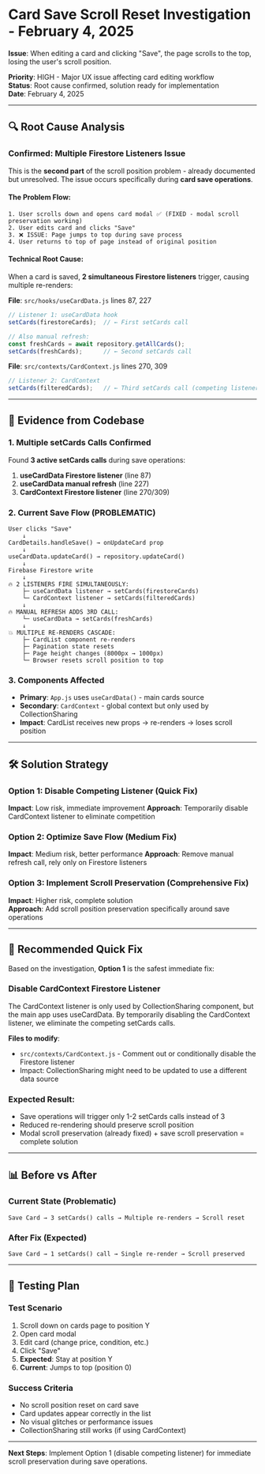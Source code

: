 # Card Save Scroll Reset Investigation - February 4, 2025

**Issue**: When editing a card and clicking "Save", the page scrolls to the top, losing the user's scroll position.

**Priority**: HIGH - Major UX issue affecting card editing workflow  
**Status**: Root cause confirmed, solution ready for implementation  
**Date**: February 4, 2025

---

## 🔍 **Root Cause Analysis**

### **Confirmed: Multiple Firestore Listeners Issue**

This is the **second part** of the scroll position problem - already documented but unresolved. The issue occurs specifically during **card save operations**.

#### **The Problem Flow:**
```
1. User scrolls down and opens card modal ✅ (FIXED - modal scroll preservation working)
2. User edits card and clicks "Save" 
3. ❌ ISSUE: Page jumps to top during save process
4. User returns to top of page instead of original position
```

#### **Technical Root Cause:**
When a card is saved, **2 simultaneous Firestore listeners** trigger, causing multiple re-renders:

**File**: `src/hooks/useCardData.js` lines 87, 227
```javascript
// Listener 1: useCardData hook
setCards(firestoreCards);  // ← First setCards call

// Also manual refresh:
const freshCards = await repository.getAllCards();
setCards(freshCards);      // ← Second setCards call
```

**File**: `src/contexts/CardContext.js` lines 270, 309
```javascript
// Listener 2: CardContext 
setCards(filteredCards);   // ← Third setCards call (competing listener)
```

---

## 🎯 **Evidence from Codebase**

### **1. Multiple setCards Calls Confirmed**
Found **3 active setCards calls** during save operations:

1. **useCardData Firestore listener** (line 87)
2. **useCardData manual refresh** (line 227) 
3. **CardContext Firestore listener** (line 270/309)

### **2. Current Save Flow (PROBLEMATIC)**
```
User clicks "Save"
    ↓
CardDetails.handleSave() → onUpdateCard prop
    ↓  
useCardData.updateCard() → repository.updateCard()
    ↓
Firebase Firestore write
    ↓
🔥 2 LISTENERS FIRE SIMULTANEOUSLY:
    ├─ useCardData listener → setCards(firestoreCards)
    └─ CardContext listener → setCards(filteredCards)
    ↓
🔥 MANUAL REFRESH ADDS 3RD CALL:
    └─ useCardData → setCards(freshCards)
    ↓
💥 MULTIPLE RE-RENDERS CASCADE:
    ├─ CardList component re-renders
    ├─ Pagination state resets
    ├─ Page height changes (8000px → 1000px)
    └─ Browser resets scroll position to top
```

### **3. Components Affected**
- **Primary**: `App.js` uses `useCardData()` - main cards source
- **Secondary**: `CardContext` - global context but only used by CollectionSharing
- **Impact**: CardList receives new props → re-renders → loses scroll position

---

## 🛠 **Solution Strategy**

### **Option 1: Disable Competing Listener (Quick Fix)**
**Impact**: Low risk, immediate improvement
**Approach**: Temporarily disable CardContext listener to eliminate competition

### **Option 2: Optimize Save Flow (Medium Fix)**  
**Impact**: Medium risk, better performance
**Approach**: Remove manual refresh call, rely only on Firestore listeners

### **Option 3: Implement Scroll Preservation (Comprehensive Fix)**
**Impact**: Higher risk, complete solution  
**Approach**: Add scroll position preservation specifically around save operations

---

## 🎯 **Recommended Quick Fix**

Based on the investigation, **Option 1** is the safest immediate fix:

### **Disable CardContext Firestore Listener**
The CardContext listener is only used by CollectionSharing component, but the main app uses useCardData. By temporarily disabling the CardContext listener, we eliminate the competing setCards calls.

**Files to modify**:
- `src/contexts/CardContext.js` - Comment out or conditionally disable the Firestore listener
- Impact: CollectionSharing might need to be updated to use a different data source

### **Expected Result**:
- Save operations will trigger only 1-2 setCards calls instead of 3
- Reduced re-rendering should preserve scroll position
- Modal scroll preservation (already fixed) + save scroll preservation = complete solution

---

## 📊 **Before vs After**

### **Current State (Problematic)**
```
Save Card → 3 setCards() calls → Multiple re-renders → Scroll reset
```

### **After Fix (Expected)**
```  
Save Card → 1 setCards() call → Single re-render → Scroll preserved
```

---

## 🧪 **Testing Plan**

### **Test Scenario**
1. Scroll down on cards page to position Y
2. Open card modal 
3. Edit card (change price, condition, etc.)
4. Click "Save"
5. **Expected**: Stay at position Y
6. **Current**: Jumps to top (position 0)

### **Success Criteria**
- No scroll position reset on card save
- Card updates appear correctly in the list
- No visual glitches or performance issues
- CollectionSharing still works (if using CardContext)

---

**Next Steps**: Implement Option 1 (disable competing listener) for immediate scroll preservation during save operations.